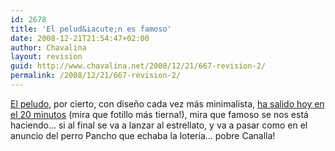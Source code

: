 ```yaml
---
id: 2678
title: 'El pelud&iacute;n es famoso'
date: 2008-12-21T21:54:47+02:00
author: Chavalina
layout: revision
guid: http://www.chavalina.net/2008/12/21/667-revision-2/
permalink: /2008/12/21/667-revision-2/
---
```

<a href="http://peludin.blogspot.com/" target="_blank">El peludo</a>, por cierto, con dise&ntilde;o cada vez m&aacute;s minimalista, <a href="http://www.20minutos.es/noticia/115959/0/peludo/blog/bitacora/" target="_blank">ha salido hoy en el 20 minutos</a> (mira que fotillo m&aacute;s tierna!), mira que famoso se nos est&aacute; haciendo&#8230; si al final se va a lanzar al estrellato, y va a pasar como en el anuncio del perro Pancho que echaba la loter&iacute;a&#8230; pobre Canalla!